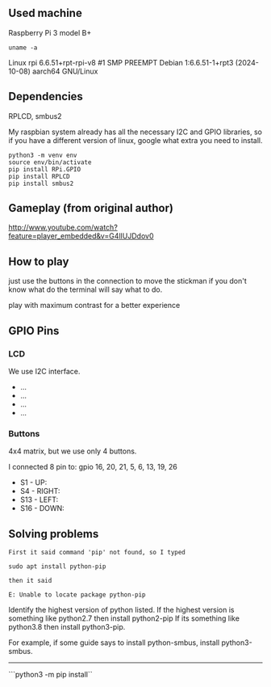 ## Used machine

Raspberry Pi 3 model B+

```uname -a```

Linux rpi 6.6.51+rpt-rpi-v8 #1 SMP PREEMPT Debian 1:6.6.51-1+rpt3 (2024-10-08) aarch64 GNU/Linux


## Dependencies 

RPLCD, smbus2

My raspbian system already has all the necessary I2C and GPIO libraries, so if you have a different version of linux, 
google what extra you need to install.

```
python3 -m venv env
source env/bin/activate
pip install RPi.GPIO
pip install RPLCD
pip install smbus2
```

## Gameplay (from original author)

http://www.youtube.com/watch?feature=player_embedded&v=G4lIUJDdov0

## How to play

just use the buttons in the connection to move the stickman if you don't know what do the terminal will say what to do.

play with maximum contrast for a better experience


## GPIO Pins

### LCD

We use I2C interface.

- ...
- ...
- ...
- ...

### Buttons

4x4 matrix, but we use only 4 buttons.

I connected 8 pin to: gpio 16, 20, 21, 5, 6, 13, 19, 26

- S1 - UP: 
- S4 - RIGHT: 
- S13 - LEFT: 
- S16 - DOWN: 


## Solving problems

```
First it said command 'pip' not found, so I typed

sudo apt install python-pip

then it said

E: Unable to locate package python-pip
```

Identify the highest version of python listed. If the highest version is something like python2.7 then install 
python2-pip If its something like python3.8 then install python3-pip.

For example, if some guide says to install python-smbus, install python3-smbus.

---

```python3 -m pip install``

